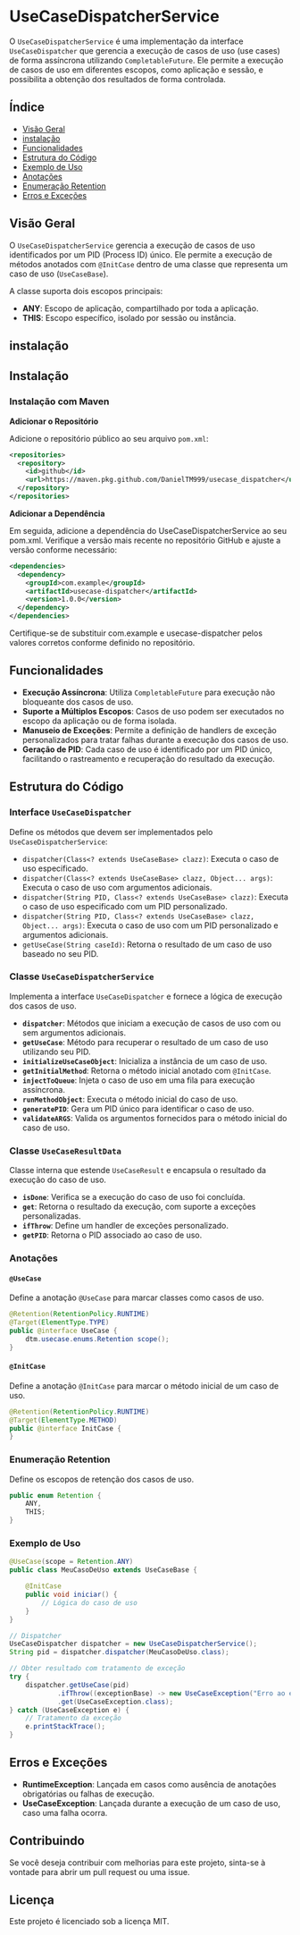 # UseCaseDispatcherService

O `UseCaseDispatcherService` é uma implementação da interface `UseCaseDispatcher` que gerencia a execução de casos de uso (use cases) de forma assíncrona utilizando `CompletableFuture`. Ele permite a execução de casos de uso em diferentes escopos, como aplicação e sessão, e possibilita a obtenção dos resultados de forma controlada.

## Índice

- [Visão Geral](#visão-geral)
- [instalação](#instalação)
- [Funcionalidades](#funcionalidades)
- [Estrutura do Código](#estrutura-do-código)
- [Exemplo de Uso](#exemplo-de-uso)
- [Anotações](#anotações)
- [Enumeração Retention](#enumeração-retention)
- [Erros e Exceções](#erros-e-exceções)

## Visão Geral

O `UseCaseDispatcherService` gerencia a execução de casos de uso identificados por um PID (Process ID) único. Ele permite a execução de métodos anotados com `@InitCase` dentro de uma classe que representa um caso de uso (`UseCaseBase`).

A classe suporta dois escopos principais:

- **ANY**: Escopo de aplicação, compartilhado por toda a aplicação.
- **THIS**: Escopo específico, isolado por sessão ou instância.

## instalação

## Instalação

### Instalação com Maven

**Adicionar o Repositório**

Adicione o repositório público ao seu arquivo `pom.xml`:

```xml
<repositories>
  <repository>
    <id>github</id>
    <url>https://maven.pkg.github.com/DanielTM999/usecase_dispatcher</url>
  </repository>
</repositories>
```

**Adicionar a Dependência**

Em seguida, adicione a dependência do UseCaseDispatcherService ao seu pom.xml. Verifique a versão mais recente no repositório GitHub e ajuste a versão conforme necessário:

```xml
<dependencies>
  <dependency>
    <groupId>com.example</groupId>
    <artifactId>usecase-dispatcher</artifactId>
    <version>1.0.0</version>
  </dependency>
</dependencies>
```
Certifique-se de substituir com.example e usecase-dispatcher pelos valores corretos conforme definido no repositório.


## Funcionalidades

- **Execução Assíncrona**: Utiliza `CompletableFuture` para execução não bloqueante dos casos de uso.
- **Suporte a Múltiplos Escopos**: Casos de uso podem ser executados no escopo da aplicação ou de forma isolada.
- **Manuseio de Exceções**: Permite a definição de handlers de exceção personalizados para tratar falhas durante a execução dos casos de uso.
- **Geração de PID**: Cada caso de uso é identificado por um PID único, facilitando o rastreamento e recuperação do resultado da execução.

## Estrutura do Código

### Interface `UseCaseDispatcher`

Define os métodos que devem ser implementados pelo `UseCaseDispatcherService`:

- `dispatcher(Class<? extends UseCaseBase> clazz)`: Executa o caso de uso especificado.
- `dispatcher(Class<? extends UseCaseBase> clazz, Object... args)`: Executa o caso de uso com argumentos adicionais.
- `dispatcher(String PID, Class<? extends UseCaseBase> clazz)`: Executa o caso de uso especificado com um PID personalizado.
- `dispatcher(String PID, Class<? extends UseCaseBase> clazz, Object... args)`: Executa o caso de uso com um PID personalizado e argumentos adicionais.
- `getUseCase(String caseId)`: Retorna o resultado de um caso de uso baseado no seu PID.

### Classe `UseCaseDispatcherService`

Implementa a interface `UseCaseDispatcher` e fornece a lógica de execução dos casos de uso.

- **`dispatcher`**: Métodos que iniciam a execução de casos de uso com ou sem argumentos adicionais.
- **`getUseCase`**: Método para recuperar o resultado de um caso de uso utilizando seu PID.
- **`initializeUseCaseObject`**: Inicializa a instância de um caso de uso.
- **`getInitialMethod`**: Retorna o método inicial anotado com `@InitCase`.
- **`injectToQueue`**: Injeta o caso de uso em uma fila para execução assíncrona.
- **`runMethodObject`**: Executa o método inicial do caso de uso.
- **`generatePID`**: Gera um PID único para identificar o caso de uso.
- **`validateARGS`**: Valida os argumentos fornecidos para o método inicial do caso de uso.

### Classe `UseCaseResultData`

Classe interna que estende `UseCaseResult` e encapsula o resultado da execução do caso de uso. 

- **`isDone`**: Verifica se a execução do caso de uso foi concluída.
- **`get`**: Retorna o resultado da execução, com suporte a exceções personalizadas.
- **`ifThrow`**: Define um handler de exceções personalizado.
- **`getPID`**: Retorna o PID associado ao caso de uso.

### Anotações

#### `@UseCase`

Define a anotação `@UseCase` para marcar classes como casos de uso.

```java
@Retention(RetentionPolicy.RUNTIME)
@Target(ElementType.TYPE)
public @interface UseCase {
    dtm.usecase.enums.Retention scope();
}
```
#### `@InitCase`

Define a anotação `@InitCase` para marcar o método inicial de um caso de uso.

```java
@Retention(RetentionPolicy.RUNTIME)
@Target(ElementType.METHOD)
public @interface InitCase {
}
```

### Enumeração Retention

Define os escopos de retenção dos casos de uso.

```java
public enum Retention {
    ANY,
    THIS;
}
```

### Exemplo de Uso

```java
@UseCase(scope = Retention.ANY)
public class MeuCasoDeUso extends UseCaseBase {

    @InitCase
    public void iniciar() {
        // Lógica do caso de uso
    }
}

// Dispatcher
UseCaseDispatcher dispatcher = new UseCaseDispatcherService();
String pid = dispatcher.dispatcher(MeuCasoDeUso.class);

// Obter resultado com tratamento de exceção
try {
    dispatcher.getUseCase(pid)
            .ifThrow((exceptionBase) -> new UseCaseException("Erro ao executar o caso de uso: " + exceptionBase.getMessage()))
            .get(UseCaseException.class);
} catch (UseCaseException e) {
    // Tratamento da exceção
    e.printStackTrace();
}
```

## Erros e Exceções

- **RuntimeException**: Lançada em casos como ausência de anotações obrigatórias ou falhas de execução.
- **UseCaseException**: Lançada durante a execução de um caso de uso, caso uma falha ocorra.

## Contribuindo

Se você deseja contribuir com melhorias para este projeto, sinta-se à vontade para abrir um pull request ou uma issue.

## Licença

Este projeto é licenciado sob a licença MIT.
